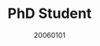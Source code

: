 ---
name: Zhouxiang
title: PhD Student
email: 
website: 
note:
category: PhD Students
photo: "/images/people/enrolled/phd/ZhouXiang.jpg" 
date: 20060101
---